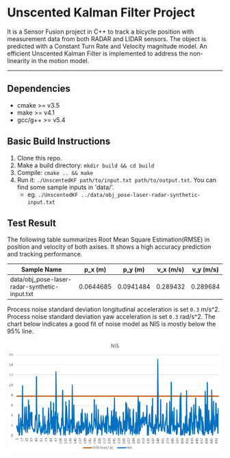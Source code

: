 # Unscented Kalman Filter Project 
It is a Sensor Fusion project in C++ to track a bicycle position with measurement data from both RADAR and LIDAR sensors. The object is predicted with a Constant Turn Rate and Velocity magnitude model. An efficient Unscented Kalman Filter is implemented to address the non-linearity in the motion model.

---


## Dependencies

* cmake >= v3.5
* make >= v4.1
* gcc/g++ >= v5.4

## Basic Build Instructions

1. Clone this repo.
2. Make a build directory: `mkdir build && cd build`
3. Compile: `cmake .. && make`
4. Run it: `./UnscentedKF path/to/input.txt path/to/output.txt`. You can find
   some sample inputs in 'data/'.
    - eg. `./UnscentedKF ../data/obj_pose-laser-radar-synthetic-input.txt`




## Test Result

The following table summarizes Root Mean Square Estimation(RMSE) in position and velocity of both axises. It shows a high accuracy prediction and tracking performance.

| Sample Name                                   | p_x (m)   | p_y (m)   | v_x (m/s) | v_y (m/s) |
|-----------------------------------------------|-----------|-----------|-----------|-----------|
| data/obj_pose-laser-radar-synthetic-input.txt | 0.0644685 | 0.0941484 | 0.289432  | 0.289684  |

Process noise standard deviation longitudinal acceleration is set `0.3` m/s^2.
Process noise standard deviation yaw acceleration is set `0.3` rad/s^2.
The chart below indicates a good fit of noise model as NIS is mostly below the 95% line.

![NIS](data/nis_plot.png)

